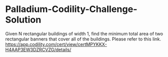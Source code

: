 # Palladium-Codility-Challenge-Solution


Given N rectangular buildings of width 1, find the minimum total area of two rectangular banners that cover all of the buildings. 
Please refer to this link.
https://app.codility.com/cert/view/certMPYKKX-H4AAP3EW3DZRCVZG/details/

